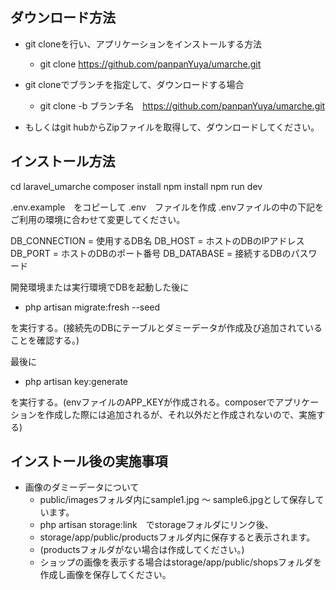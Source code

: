 ## ダウンロード方法
* git cloneを行い、アプリケーションをインストールする方法
    - git clone https://github.com/panpanYuya/umarche.git
* git cloneでブランチを指定して、ダウンロードする場合
    - git clone -b ブランチ名　https://github.com/panpanYuya/umarche.git

* もしくはgit hubからZipファイルを取得して、ダウンロードしてください。

## インストール方法
cd laravel_umarche
composer install
npm install
npm run dev

.env.example　をコピーして .env　ファイルを作成
.envファイルの中の下記をご利用の環境に合わせて変更してください。

DB_CONNECTION = 使用するDB名
DB_HOST = ホストのDBのIPアドレス
DB_PORT = ホストのDBのポート番号
DB_DATABASE = 接続するDBのパスワード

開発環境または実行環境でDBを起動した後に
* php artisan migrate:fresh --seed

を実行する。(接続先のDBにテーブルとダミーデータが作成及び追加されていることを確認する。)

最後に
* php artisan key:generate

を実行する。(envファイルのAPP_KEYが作成される。composerでアプリケーションを作成した際には追加されるが、それ以外だと作成されないので、実施する)


## インストール後の実施事項
  - 画像のダミーデータについて
    * public/imagesフォルダ内にsample1.jpg ～ sample6.jpgとして保存しています。
    * php artisan storage:link　でstorageフォルダにリンク後、
    * storage/app/public/productsフォルダ内に保存すると表示されます。
    * (productsフォルダがない場合は作成してください。) 
    * ショップの画像を表示する場合はstorage/app/public/shopsフォルダを作成し画像を保存してください。
